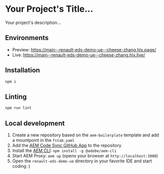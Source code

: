 # Your Project's Title...
Your project's description...

## Environments
- Preview: https://main--renault-eds-demo-ue--cheese-zhang.hlx.page/
- Live: https://main--renault-eds-demo-ue--cheese-zhang.hlx.live/

## Installation

```sh
npm i
```

## Linting

```sh
npm run lint
```

## Local development

1. Create a new repository based on the `aem-boilerplate` template and add a mountpoint in the `fstab.yaml`
1. Add the [AEM Code Sync GitHub App](https://github.com/apps/aem-code-sync) to the repository
1. Install the [AEM CLI](https://github.com/adobe/helix-cli): `npm install -g @adobe/aem-cli`
1. Start AEM Proxy: `aem up` (opens your browser at `http://localhost:3000`)
1. Open the `renault-eds-demo-ue` directory in your favorite IDE and start coding :)
